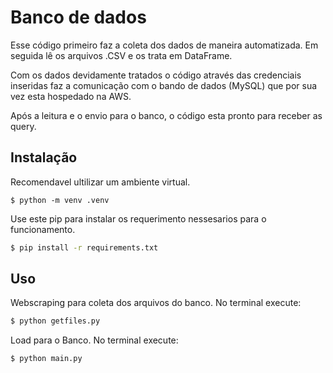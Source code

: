 # Banco de dados
Esse código primeiro faz a coleta dos dados de maneira automatizada. Em seguida lê os arquivos .CSV e os trata em DataFrame.

Com os dados devidamente tratados o código através das credenciais inseridas faz a comunicação com o bando de dados (MySQL) que por sua vez esta hospedado na AWS.

Após a leitura e o envio para o banco, o código esta pronto para receber as query.
## Instalação

Recomendavel ultilizar um ambiente virtual.

```
$ python -m venv .venv
```

Use este pip para instalar os requerimento nessesarios para o funcionamento.

```bash
$ pip install -r requirements.txt
```

## Uso

Webscraping para coleta dos arquivos do banco.
No terminal execute:
```bash
$ python getfiles.py
```
Load para o Banco.
No terminal execute:
```bash
$ python main.py
```

